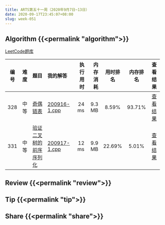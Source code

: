 ```yaml
---
title: ARTS第五十一周（2020年9月7日~13日）
date: 2020-09-17T23:45:07+08:00
slug: week-051
---
```


## Algorithm {{<permalink "algorithm">}}

[LeetCode题库](https://leetcode-cn.com/problemset/all/)

| 编号 | 难度 | 题目 | 我的解答 | 执行用时 | 内存消耗 | 用时排名 | 内存排名 | 查看结果 |
|:----:|:----:|:-----|:---------|---------:|---------:|:--------:|:--------:|:--------:|
| 328 | 中等 | [奇偶链表](https://leetcode-cn.com/problems/odd-even-linked-list/) | [200916-1.cpp](https://github.com/yanlinlin82/leetcode/blob/master/00328_odd-even-linked-list/200916-1.cpp) | 24 ms | 9.3 MB | 8.59% | 93.71% | [查看结果](https://leetcode-cn.com/submissions/detail/108691444/) |
| 331 | 中等 | [验证二叉树的前序序列化](https://leetcode-cn.com/problems/verify-preorder-serialization-of-a-binary-tree/) | [200917-1.cpp](https://github.com/yanlinlin82/leetcode/blob/master/00331_verify-preorder-serialization-of-a-binary-tree/200917-1.cpp) | 12 ms | 9.9 MB | 22.69% | 5.01% | [查看结果](https://leetcode-cn.com/submissions/detail/109090652/) |

## Review {{<permalink "review">}}


## Tip {{<permalink "tip">}}


## Share {{<permalink "share">}}



